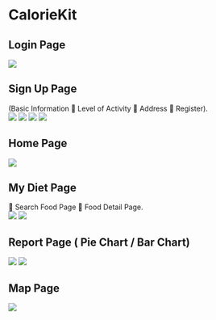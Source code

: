 # CalorieKit

## Login Page
 ![](screenshot/Picture1.png)

## Sign Up Page 
(Basic Information  Level of Activity  Address  Register).   
 ![](screenshot/Picture2.png)  ![](screenshot/Picture3.png)  ![](screenshot/Picture4.png)  ![](screenshot/Picture5.png)

 
## Home Page
 ![](screenshot/Picture6.png)

## My Diet Page 
 Search Food Page   Food Detail Page.  
 ![](screenshot/Picture7.png) ![](screenshot/Picture8.png)
   
## Report Page ( Pie Chart / Bar Chart)
![](screenshot/Picture9.png) ![](screenshot/Picture10.png)
  
## Map Page
![](screenshot/Picture11.png)
 
